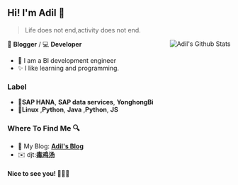 ## Hi! I'm Adil 👋

> Life does not end,activity does not end.

<a href="#">
  <img align="right" alt="Adil's Github Stats" src="https://github-readme-stats.vercel.app/api?username=adil-zhang&show_icons=true&title_color=2196f3&icon_color=2196f3&text_color=4c4948&bg_color=ffffff&show_icons=true&count_private=true">
</a>

  🎨 **Blogger** / 💻 **Developer**

- 🎉 I am a BI development engineer
- ✨ I like learning and programming.



### Label

- 🔧**SAP HANA**, **SAP data services**, **YonghongBi**
- 📖**Linux** ,**Python**, **Java** ,**Python**, **JS**

### Where To Find Me 🔍

- 📝 My Blog: [**Adil's Blog**](https://adil.com.cn)
- ✉️ djt:[**毒鸡汤**](https://djt.adil.com.cn)



#### Nice to see you! 🤣🤣🤣





